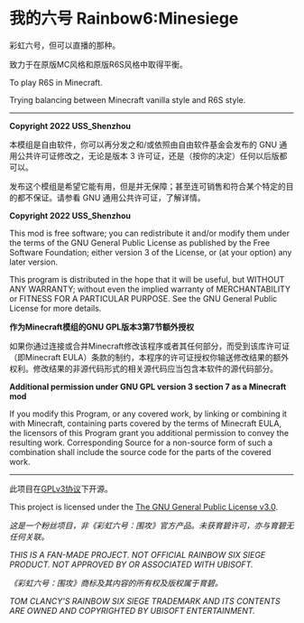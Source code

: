 # 我的六号 Rainbow6:Minesiege

彩虹六号，但可以直播的那种。

致力于在原版MC风格和原版R6S风格中取得平衡。

To play R6S in Minecraft.

Trying balancing between Minecraft vanilla style and R6S style.

---

**Copyright 2022 USS_Shenzhou**

本模组是自由软件，你可以再分发之和/或依照由自由软件基金会发布的 GNU 通用公共许可证修改之，无论是版本 3 许可证，还是（按你的决定）任何以后版都可以。

发布这个模组是希望它能有用，但是并无保障；甚至连可销售和符合某个特定的目的都不保证。请参看 GNU 通用公共许可证，了解详情。

**Copyright 2022 USS_Shenzhou**

This mod is free software; you can redistribute it and/or modify them under the terms of the GNU General Public License as published by the Free Software Foundation; either version 3 of the License, or (at your option) any later version.

This program is distributed in the hope that it will be useful, but WITHOUT ANY WARRANTY; without even the implied warranty of MERCHANTABILITY or FITNESS FOR A PARTICULAR PURPOSE. See the GNU General Public License for more details.

**作为Minecraft模组的GNU GPL版本3第7节额外授权**

如果你通过连接或合并Minecraft修改该程序或者其任何部分，而受到该库许可证（即Minecraft EULA）条款的制约，本程序的许可证授权你输送修改结果的额外权利。修改结果的非源代码形式的相关源代码应当包含本软件的源代码部分。

**Additional permission under GNU GPL version 3 section 7 as a Minecraft mod**

If you modify this Program, or any covered work, by linking or combining it with Minecraft, containing parts covered by the terms of Minecraft EULA, the licensors of this Program grant you additional permission to convey the resulting work. Corresponding Source for a non-source form of such a combination shall include the source code for the parts of the covered work.

---

此项目在[GPLv3协议](https://www.gnu.org/licenses/gpl-3.0.en.html)下开源。

This project is licensed under the [The GNU General Public License v3.0](https://www.gnu.org/licenses/gpl-3.0.en.html).

*这是一个粉丝项目，非《彩虹六号：围攻》官方产品。未获育碧许可，亦与育碧无任何关联。*

*THIS IS A FAN-MADE PROJECT. NOT OFFICIAL RAINBOW SIX SIEGE PRODUCT. NOT APPROVED BY OR ASSOCIATED WITH UBISOFT.*

*《彩虹六号：围攻》商标及其内容的所有权及版权属于育碧。*

*TOM CLANCY'S RAINBOW SIX SIEGE TRADEMARK AND ITS CONTENTS ARE OWNED AND COPYRIGHTED BY UBISOFT ENTERTAINMENT.*
